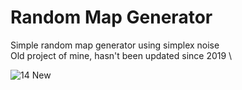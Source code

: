 # Random Map Generator
Simple random map generator using simplex noise \
Old project of mine, hasn't been updated since 2019 \

![14 New](https://user-images.githubusercontent.com/108465657/176678024-3534d134-8c50-417f-8995-60242dc2d0d5.png)
